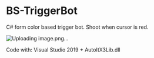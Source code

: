 # BS-TriggerBot
 C# form color based trigger bot. Shoot when cursor is red.

![Uploading image.png…]()

Code with: Visual Studio 2019 + AutoItX3Lib.dll 
